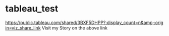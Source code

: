# tableau_test
https://public.tableau.com/shared/3BXF5DHPP?:display_count=n&amp;:origin=viz_share_link
Visit my Story on the above link
